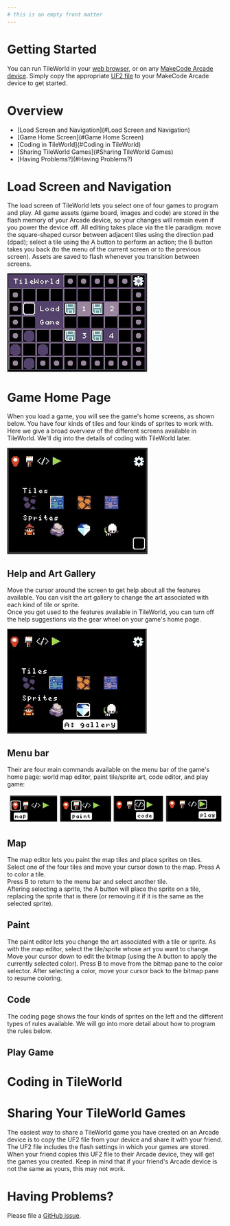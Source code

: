 ```yaml
---
# this is an empty front matter
---
```


# Getting Started

You can run TileWorld in your [web browser](https://microsoft.github.io/pxt-tileworld/), or on any [MakeCode Arcade device](https://arcade.makecode.com/hardware). Simply copy the appropriate [UF2 file](https://github.com/microsoft/pxt-tileworld/releases/) to your MakeCode Arcade device to get started. 

# Overview

* [Load Screen and Navigation](#Load Screen and Navigation)
* [Game Home Screen](#Game Home Screen)
* [Coding in TileWorld](#Coding in TileWorld)
* [Sharing TileWorld Games](#Sharing TileWorld Games)
* [Having Problems?](#Having Problems?)

# Load Screen and Navigation

The load screen of TileWorld lets you select one of four games to program and play. All game assets (game board, images and code) are stored in the flash memory of your Arcade device, so your changes will remain even if you power the device off. All editing takes place via the tile paradigm: move the square-shaped cursor between adjacent tiles using the direction pad (dpad); select a tile using the A button to perform an action; the B button takes you back (to the menu of the current screen or to the previous screen). Assets are saved to flash whenever you transition between screens.

![load screen](pics/loadScreen.JPG)

# Game Home Page

When you load a game, you will see the game's home screens, as shown below.
You have four kinds of tiles and four kinds of sprites to work with. Here we give 
a broad overview of the different screens available in TileWorld. We'll dig into
the details of coding with TileWorld later.

![home page](pics/homePage1.JPG)

## Help and Art Gallery

Move the cursor around the screen to get help about all the features available.
You can visit the art gallery to change the art associated with each kind of tile or sprite.  
Once you get used to the features available in TileWorld, you can turn off the help suggestions
via the gear wheel on your game's home page. 

![help cursor](pics/helpGallery.JPG)

## Menu bar

Their are four main commands available on the menu bar of the game's home page:
world map editor, paint tile/sprite art, code editor, and play game:

![menu bar](pics/menuOptions.png)

## Map

The map editor lets you paint the map tiles and place sprites on tiles.  
Select one of the four tiles and move your cursor down to the map. Press A to color a tile.  
Press B to return to the menu bar and select another tile.  
Aftering selecting a sprite, the A button will place the sprite on a tile, replacing the 
sprite that is there (or removing it if it is the same as the selected sprite). 

## Paint

The paint editor lets you change the art associated with a tile or sprite. As with
the map editor, select the tile/sprite whose art you want to change. Move your cursor
down to edit the bitmap (using the A button to apply the currently selected color). 
Press B to move from the bitmap pane to the color selector.
After selecting a color, move your cursor back to the bitmap pane to resume coloring.

## Code

The coding page shows the four kinds of sprites on the left and the different types
of rules available. We will go into more detail about how to program the rules below.

## Play Game


# Coding in TileWorld


# Sharing Your TileWorld Games

The easiest way to share a TileWorld game you have created on an Arcade device is to copy the UF2 file from your device and share it with your friend. The UF2 file includes the flash settings in which your games are stored. When your friend copies this UF2 file to their Arcade device, they will get the games you created. Keep in mind that if your friend's Arcade device is not the same as yours, this may not work.

# Having Problems?

Please file a [GitHub issue](https://github.com/microsoft/pxt-tileworld/issues).
